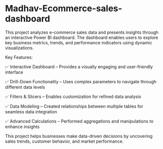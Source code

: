 # Madhav-Ecommerce-sales-dashboard
This project analyzes e-commerce sales data and presents insights through an interactive Power BI dashboard. The dashboard enables users to explore key business metrics, trends, and performance indicators using dynamic visualizations.


Key Features:

✅ Interactive Dashboard – Provides a visually engaging and user-friendly interface

✅ Drill-Down Functionality – Uses complex parameters to navigate through different data levels

✅ Filters & Slicers – Enables customization for refined data analysis

✅ Data Modeling – Created relationships between multiple tables for seamless data integration

✅ Advanced Calculations – Performed aggregations and manipulations to enhance insights


This project helps businesses make data-driven decisions by uncovering sales trends, customer behavior, and market performance. 
